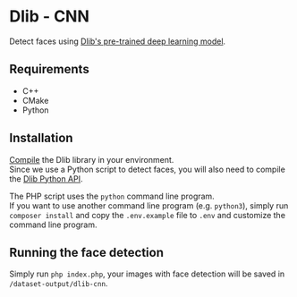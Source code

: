 # Dlib - CNN
Detect faces using [Dlib's pre-trained deep learning model](http://dlib.net/python/index.html#dlib.cnn_face_detection_model_v1).  

## Requirements
- C++
- CMake
- Python

## Installation
[Compile](http://dlib.net/compile.html) the Dlib library in your environment.  
Since we use a Python script to detect faces, you will also need
to compile the [Dlib Python API](https://github.com/davisking/dlib#compiling-dlib-python-api).

The PHP script uses the `python` command line program.  
If you want to use another command line program (e.g. `python3`),
simply run `composer install` and copy the `.env.example` file to `.env` and customize the command line program.

## Running the face detection
Simply run `php index.php`, your images with face detection will be saved in `/dataset-output/dlib-cnn`.
